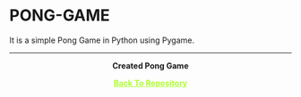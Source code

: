 # PONG-GAME
  It is a simple Pong Game in Python using Pygame.
 
---

<p align="center"> <b>  Created Pong Game  <b> </p>
 
<p align="center"><a href='https://github.com/Amey-Thakur/PONG-GAME', style='color: greenyellow;'>  Back To Repository </p>
